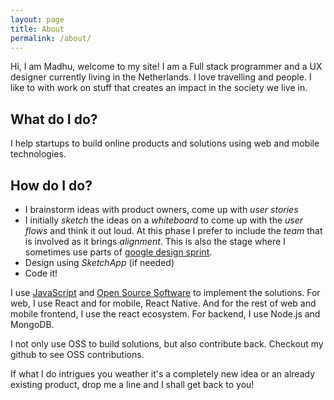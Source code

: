 ```yaml
---
layout: page
title: About
permalink: /about/
---
```


Hi, I am Madhu, welcome to my site! I am a Full stack programmer and a UX designer currently living in the Netherlands. I love travelling and people. I like to with work on stuff that creates an impact in the society we live in.

## What do I do?

I help startups to build online products and solutions using web and mobile technologies.

## How do I do?

- I brainstorm ideas with product owners, come up with _user stories_
- I initially _sketch_ the ideas on a _whiteboard_ to come up with the _user flows_ and think it out loud. At this phase I prefer to include the _team_ that is involved as it brings _alignment_. This is also the stage where I sometimes use parts of [google design sprint](http://designsprintkit.withgoogle.com).
- Design using _SketchApp_ (if needed)
- Code it!

I use [JavaScript](https://developer.mozilla.org/en-US/docs/Web/JavaScript) and [Open Source Software](https://en.wikipedia.org/wiki/Open-source_software) to implement the solutions. For web, I use React and for mobile, React Native. And for the rest of web and mobile frontend, I use the react ecosystem. For backend, I use Node.js and MongoDB.

I not only use OSS to build solutions, but also contribute back. Checkout my github to see OSS contributions.

If what I do intrigues you weather it's a completely new idea or an already existing product, drop me a line and I shall get back to you!
